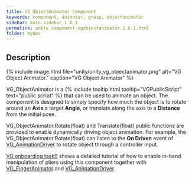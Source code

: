 ```yaml
---
title: VG_ObjectAnimator Component
keywords: component, animator, grasp, objectanimator
sidebar: main_sidebar_1_6_1
permalink: unity_component_vgobjectanimator.1.6.1.html
folder: mydoc
---
```


## Description

{% include image.html file="unity/unity_vg_objectanimator.png" alt="VG Object Animator." caption="VG Object Animator" %}

VG_ObjectAnimator is a {% include tooltip.html tooltip="VGPublicScript" text="public script" %} that can be used to animate an object. 
The component is designed to simply specify how much the object is to rotate around an **Axis** a target **Angle**, or translate along the axis to a **Distance** from the initial pose. 

VG_ObjectAnimator.Rotate(float) and Translate(float) public functions are provided to enable dynamically driving object animation. For example, the VG_ObjectAnimator.Rotate(float) can listen to the **On Driven** event of [VG_AnimationDriver](unity_component_vganimationdriver.1.6.1.html) to rotate object through a controller input.

[VG onboarding task9](unity_vgonboarding_task9.1.6.1.html) shows a detailed tutorial of how to enable in-hand manipulation of pliers using this component together with [VG_FingerAnimator](unity_component_vgfingeranimator.1.6.1.html) and [VG_AnimationDriver](unity_component_vganimationdriver.1.6.1.html).